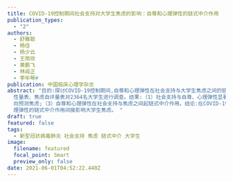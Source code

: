 ```yaml
---
title: COVID-19控制期间社会支持对大学生焦虑的影响：自尊和心理弹性的链式中介作用
publication_types:
  - "2"
authors:
  - 舒雅聪
  - 杨佳
  - 杨少云
  - 王雨欣
  - 黄鹏飞
  - 林闻正
  - 李毕琴#
publication: 中国临床心理学杂志
abstract: "目的:探讨COVID-19控制期间,自尊和心理弹性在社会支持与大学生焦虑之间的链式中介作用。方法:采用社会支持评定量表、自尊量表、心理弹\
  性量表、焦虑自评量表对2364名大学生进行调查。结果:（1）社会支持与自尊、心理弹性显著正相关,社会支持、自尊、心理弹性与焦虑显著负相关;（2）社会支持负\
  向预测焦虑;（3）自尊和心理弹性在社会支持与焦虑之间起链式中介作用。结论:在COVID-19控制期间,社会支持除了能直接影响大学生焦虑外,还能通过自尊和心\
  理弹性的链式中介作用间接影响大学生焦虑。 "
draft: true
featured: false
tags:
  - 新型冠状病毒肺炎 社会支持 焦虑 链式中介 大学生
image:
  filename: featured
  focal_point: Smart
  preview_only: false
date: 2021-06-01T04:52:22.440Z
---
```

